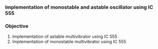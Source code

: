 ### Implementation of monostable and astable oscillator using IC 555

### Objective
1. Implementation of astable multivibrator using IC 555
2. Implementation of monostable multivibrator using IC 555
